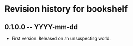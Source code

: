 # Revision history for bookshelf

## 0.1.0.0 -- YYYY-mm-dd

* First version. Released on an unsuspecting world.
